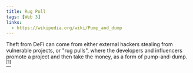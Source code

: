 ```yaml
---
title: Rug Pull
tags: [Web 3]
links:
  - https://wikipedia.org/wiki/Pump_and_dump
---
```


Theft from DeFi can come from either external hackers stealing from vulnerable projects, or "rug pulls", where the developers and influencers promote a project and then take the money, as a form of pump-and-dump. [<sup>[1]</sup>]({{page.links[0]}})